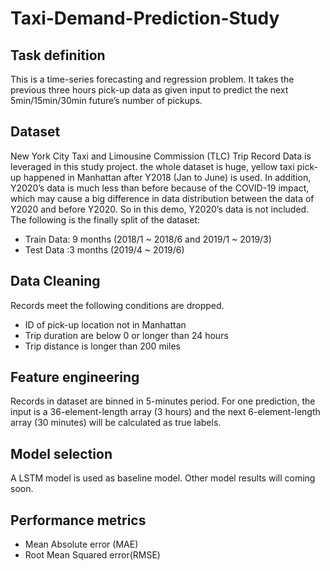 # Taxi-Demand-Prediction-Study

## Task definition
This is a time-series forecasting and regression problem. It takes the previous three hours pick-up data as given input to predict the next 5min/15min/30min future’s number of pickups.

## Dataset
New York City Taxi and Limousine Commission (TLC) Trip Record Data is leveraged in this study project.
the whole dataset is huge, yellow taxi pick-up happened in Manhattan after Y2018 (Jan to June) is
used. In addition, Y2020’s data is much less than before because of the COVID-19 impact, which may cause a big
difference in data distribution between the data of Y2020 and before Y2020. So in this demo, Y2020’s data is not
included. The following is the finally split of the dataset:
* Train Data: 9 months (2018/1 ~ 2018/6 and 2019/1 ~ 2019/3)
* Test Data :3 months (2019/4 ~ 2019/6)

## Data Cleaning
Records meet the following conditions are dropped.
* ID of pick-up location not in Manhattan
* Trip duration are below 0 or longer than 24 hours
* Trip distance is longer than 200 miles

## Feature engineering
Records in dataset are binned in 5-minutes period. For one prediction, the input is a 36-element-length array (3 hours)
and the next 6-element-length array (30 minutes) will be calculated as true labels.

## Model selection
A LSTM model is used as baseline model.
Other model results will coming soon.

## Performance metrics
* Mean Absolute error (MAE)
* Root Mean Squared error(RMSE)
